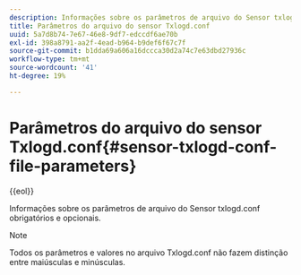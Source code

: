 ```yaml
---
description: Informações sobre os parâmetros de arquivo do Sensor txlogd.conf obrigatórios e opcionais.
title: Parâmetros do arquivo do sensor Txlogd.conf
uuid: 5a7d8b74-7e67-46e8-9df7-edccdf6ae70b
exl-id: 398a8791-aa2f-4ead-b964-b9def6f67c7f
source-git-commit: b1dda69a606a16dccca30d2a74c7e63dbd27936c
workflow-type: tm+mt
source-wordcount: '41'
ht-degree: 19%

---
```


# Parâmetros do arquivo do sensor Txlogd.conf{#sensor-txlogd-conf-file-parameters}

{{eol}}

Informações sobre os parâmetros de arquivo do Sensor txlogd.conf obrigatórios e opcionais.

>[!NOTE]
>
>Todos os parâmetros e valores no arquivo Txlogd.conf não fazem distinção entre maiúsculas e minúsculas.
